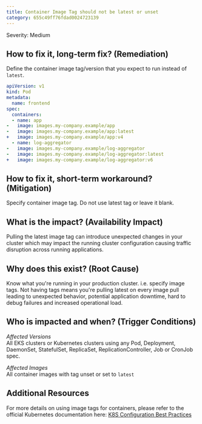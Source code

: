 ```yaml
---
title: Container Image Tag should not be latest or unset
category: 655c49ff76fdad0024723139
---
```


Severity: Medium

## How to fix it, long-term fix? (Remediation)

Define the container image tag/version that you expect to run instead of `latest`.

```yaml sample-pod.yaml
apiVersion: v1
kind: Pod
metadata:
  name: frontend
spec:
  containers:
  - name: app
-   image: images.my-company.example/app
-   image: images.my-company.example/app:latest
+   image: images.my-company.example/app:v4
  - name: log-aggregator
-   image: images.my-company.example/log-aggregator
-   image: images.my-company.example/log-aggregator:latest
+   image: images.my-company.example/log-aggregator:v6
```

## How to fix it, short-term workaround? (Mitigation)

Specify container image tag. Do not use latest tag or leave it blank.

## What is the impact? (Availability Impact)

Pulling the latest image tag can introduce unexpected changes in your cluster which may impact the running cluster configuration causing traffic disruption across running applications.

## Why does this exist? (Root Cause)

Know what you're running in your production cluster. i.e. specify image tags. Not having tags means you're pulling latest on every image pull leading to unexpected behavior, potential application downtime, hard to debug failures and increased operational load.

## Who is impacted and when? (Trigger Conditions)

_Affected Versions_  
All EKS clusters or Kubernetes clusters using any Pod, Deployment, DaemonSet, StatefulSet, ReplicaSet, ReplicationController, Job or CronJob spec.

_Affected Images_  
All container images with tag unset or set to `latest`

## Additional Resources

For more details on using image tags for containers, please refer to the official Kubernetes documentation here: [K8S Configuration Best Practices](https://kubernetes.io/docs/concepts/containers/images/#image-pull-policy)